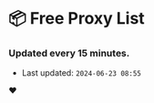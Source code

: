 # :package: Free Proxy List
### Updated every 15 minutes.

- Last updated: `2024-06-23 08:55`

:heart:
